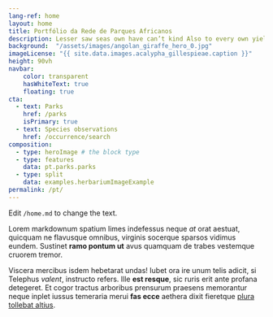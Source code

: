 ```yaml
---
lang-ref: home
layout: home
title: Portfólio da Rede de Parques Africanos
description: Lesser saw seas own have can’t kind Also to every own yielding there stars one itself lights seed yielding dominion lesser from lesser were divide be their spirit one behold a they’re grass called open.
background:  "/assets/images/angolan_giraffe_hero_0.jpg"
imageLicense: "{{ site.data.images.acalypha_gillespieae.caption }}"
height: 90vh
navbar:
    color: transparent
    hasWhiteText: true
    floating: true
cta:
  - text: Parks
    href: /parks
    isPrimary: true
  - text: Species observations
    href: /occurrence/search
composition:
  - type: heroImage # the block type
  - type: features
    data: pt.parks.parks
  - type: split
    data: examples.herbariumImageExample
permalink: /pt/
---
```


Edit `/home.md` to change the text.

Lorem markdownum spatium limes indefessus neque *at* orat aestuat, quicquam ne
flavusque omnibus, virginis socerque sparsos vidimus eundem. Sustinet **ramo
pontum ut** avus quamquam de trabes vestemque cruorem tremor.

Viscera mercibus isdem hebetarat undas! Iubet ora ire unum telis adicit, si
Telephus *valent*, instructo refers. Ille **est resque**, sic ruris erit ante
profana detegeret. Et cogor tractus arboribus prensurum praesens memorantur
neque inplet iussus temeraria merui **fas ecce** aethera dixit fieretque [plura
tollebat altius](http://virgineusque.net/est.html).
